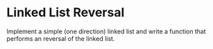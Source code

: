 # Linked List Reversal

Implement a simple (one direction) linked list and write a function that performs an reversal of the linked list.
